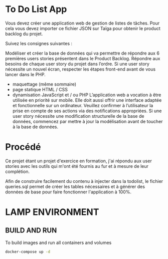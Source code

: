 # To Do List App

Vous devez créer une application web de gestion de listes de tâches. Pour cela vous devez importer ce fichier JSON sur Taïga pour obtenir le product backlog du projet.

Suivez les consignes suivantes :

Modéliser et créer la base de données qui va permettre de répondre aux 6 premières users stories présentent dans le Product Backlog.
Répondre aux besoins de chaque user story du projet dans l’ordre.
Si une user story nécessite un nouvel écran, respecter les étapes front-end avant de vous lancer dans le PHP.
- maquettage (même sommaire)
- page statique HTML / CSS
- dynamisation JavaScript et / ou PHP
L’application web a vocation à être utilisée en priorité sur mobile. Elle doit aussi offrir une interface adaptée et fonctionnelle sur un ordinateur.
Veuillez confirmer à l’utilisateur la prise en compte de ses actions via des notifications appropriées.
Si une user story nécessite une modification structurelle de la base de données, commencez par mettre à jour la modélisation avant de toucher à la base de données.

# Procédé

Ce projet étant un projet d'exercice en formation, j'ai répondu aux user stories avec les outils qui m'ont été fournis au fur et à mesure de leur complétion.

Afin de construire facilement du contenu à injecter dans la todolist, le fichier queries.sql permet de créer les tables nécessaires et à générer des données de base pour faire fonctionner l'application à 100%.

# LAMP ENVIRONMENT

## BUILD AND RUN

To build images and run all containers and volumes

```sh
docker-compose up -d
```